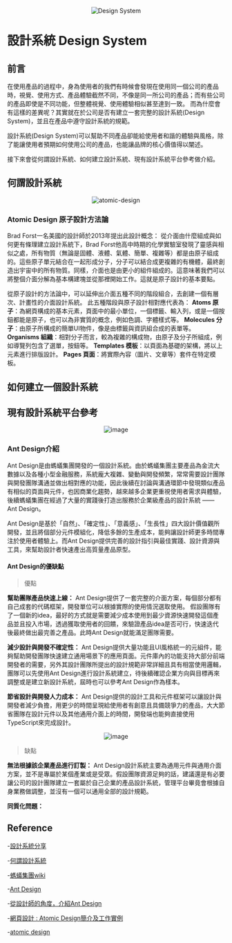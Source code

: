 <div align=center>
  
![Design System](https://github.com/CAFECA-IO/KnowledgeManagement/assets/77717533/888a0906-baf3-4b46-ae3f-ef883b05e64f)

</div>

設計系統 Design System
===

## 前言
在使用產品的過程中，身為使用者的我們有時候會發現在使用同一個公司的產品時，視覺、使用方式、產品體驗截然不同，不像是同一所公司的產品；而有些公司的產品即使是不同功能，但整體視覺、使用體驗相似甚至達到一致。
而為什麼會有這樣的差異呢？其實就在於公司是否有建立一套完整的設計系統(Design System)，並且在產品中遵守設計系統的規範。

設計系統(Design System)可以幫助不同產品卻能給使用者和諧的體驗與風格，除了能讓使用者預期如何使用公司的產品，也能讓品牌的核心價值得以闡述。

接下來會從何謂設計系統、如何建立設計系統、現有設計系統平台參考做介紹。

## 何謂設計系統

<div align=center>

![atomic-design](https://github.com/CAFECA-IO/KnowledgeManagement/assets/77717533/5d15eb2b-1bd7-4abd-abc3-cf21599c837d)

</div>

### ​​​​Atomic Design 原子設計方法論
Brad Forst一名美國的設計師於2013年提出此設計概念：
從介面由什麼組成與如何更有條理建立設計系統下，Brad Forst他高中時期的化學實驗室發現了靈感與相似之處，所有物質（無論是固體、液體、氣體、簡單、複雜等）都是由原子組成的。這些原子單元結合在一起形成分子，分子可以結合成更複雜的有機體，最終創造出宇宙中的所有物質。同樣，介面也是由更小的組件組成的。這意味著我們可以將整個介面分解為基本構建塊並從那裡開始工作。這就是原子設計的基本要點。

從原子設計的方法論中，可以延伸出介面五種不同的階段組合，去創建一個有層次、計畫性的介面設計系統。
此五種階段與原子設計相對應代表為：
**Atoms 原子**：為網頁構成的基本元素，頁面中的最小單位，一個標籤、輸入列，或是一個按鈕都能是原子，也可以為非實質的概念，例如色調、字體樣式等。
**Molecules 分子**：由原子所構成的簡單UI物件，像是由標籤與資訊組合成的表單等。
**Organisms 組織**：相對分子而言，較為複雜的構成物，由原子及分子所組成，例如導覽列包含了選單，按鈕等。
**Templates 模板**：以頁面為基礎的架構，將以上元素進行排版設計。
**Pages 頁面**：將實際內容（圖片、文章等）套件在特定模板。

## 如何建立一個設計系統



## 現有設計系統平台參考
<div align=center>

![image](https://github.com/CAFECA-IO/KnowledgeManagement/assets/77717533/e3878365-50a9-4a6b-8af9-4d6b1f78f0ea)

</div>

### ​​​​Ant Design介紹
Ant Design是由螞蟻集團開發的一個設計系統。由於螞蟻集團主要產品為金流大數據以及各種小型金融服務，系統龐大複雜、變動與開發頻繁，常常需要設計團隊與開發團隊溝通並做出相對應的功能，因此後續在討論與溝通環節中發現類似產品有相似的頁面與元件，也因商業化趨勢，越來越多企業更重視使用者需求與體驗，後續螞蟻集團在經過了大量的實踐後打造出服務於企業級產品的設計系統 —— Ant Design。

Ant Design是基於「自然」、「確定性」、「意義感」、「生長性」四大設計價值觀所開發，並且將個部分元件模組化，降低多餘的生產成本，能夠讓設計師更多時間專注於使用者體驗上。而Ant Design提供完善的設計指引與最佳實踐、設計資源與工具，來幫助設計者快速產出高質量產品原型。

#### ​​​​Ant Design的優缺點
> 優點

**幫助團隊產品快速上線：**
Ant Design提供了一套完整的介面方案，每個部分都有自己成套的代碼框架，開發單位可以根據實際的使用情況選取使用。
假設團隊有了一個新的idea，最好的方式就是需要減少成本使用到最少資源快速開發這個產品並且投入市場，透過獲取使用者的回饋，來驗證產品idea是否可行，快速迭代後最終做出最完善之產品。此時Ant Design就能滿足團隊需要。

**減少設計與開發不確定性：**
Ant Design提供大量功能且UI風格統一的元組件，能夠幫助開發團隊快速建立通用場景下的應用頁面。元件庫內的功能支持大部分前端開發者的需要，另外其設計團隊所提出的設計規範非常詳細且具有相當使用邏輯，團隊可以先使用Ant Design進行設計系統建立，待後續確認企業方向與目標再來調整或是建立新設計系統，屆時也可以參考Ant Design作為樣本。

**節省設計與開發人力成本：**
Ant Design提供的設計工具和元件框架可以讓設計與開發者減少負擔，用更少的時間呈現給使用者有創意且具備競爭力的產品，大大節省團隊在設計元件以及其他通用介面上的時間，開發端也能夠直接使用TypeScript來完成設計。

<div align=center>

  ![image](https://github.com/CAFECA-IO/KnowledgeManagement/assets/77717533/72fe4a20-e4a2-4705-88d7-ac44b577f449)

</div>

> 缺點

**無法根據該企業產品進行訂製：**
Ant Design設計系統主要為通用元件與通用介面方案，並不是專屬於某個產業或是受眾。假設團隊資源足夠的話，建議還是有必要讓公司的設計團隊建立一套屬於自己企業的產品設計系統，管理平台畢竟會根據自身業務做調整，並沒有一個可以通用全部的設計規範。

**同質化問題：**


## Reference 
-[設計系統分享](https://medium.com/uxeastmeetswest/%E8%A8%AD%E8%A8%88%E7%B3%BB%E7%B5%B1-design-system-%E5%88%86%E4%BA%AB-4e9052fa017)

-[何謂設計系統](https://blog.airouting.io/article/20210106001)

-[螞蟻集團wiki](https://zh.wikipedia.org/zh-tw/%E8%9A%82%E8%9A%81%E9%9B%86%E5%9B%A2)

-[Ant Design](https://ant.design/)

-[從設計師的角度，介紹Ant Design](https://pixso.cn/designskills/mayiantdesign/)

-[網頁設計 : Atomic Design簡介及工作實例](https://medium.com/uxeastmeetswest/%E7%B6%B2%E9%A0%81%E8%A8%AD%E8%A8%88-atomic-design%E7%B0%A1%E4%BB%8B%E5%8F%8A%E5%B7%A5%E4%BD%9C%E5%AF%A6%E4%BE%8B-42e666358d52)

-[atomic design](https://bradfrost.com/blog/post/atomic-web-design/)
